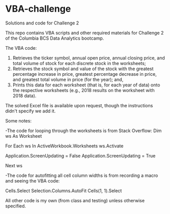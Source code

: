# VBA-challenge
Solutions and code for Challenge 2

This repo contains VBA scripts and other required materials for Challenge 2 of the Columbia BCS Data Analytics bootcamp.

The VBA code:
1) Retrieves the ticker symbol, annual open price, annual closing price, and total volume of stock for each discrete stock in the worksheets; 
2) Retrieves the stock symbol and value of the stock with the greatest percentage increase in price, greatest percentage decrease in price, and greatest total volume in price (for the year); and,
3) Prints this data for each worksheet (that is, for each year of data) onto the respective worksheets (e.g., 2018 results on the worksheet with 2018 data).  

The solved Excel file is available upon request, though the instructions didn't specify we add it.

Some notes:

-The code for looping through the worksheets is from Stack Overflow:
  Dim ws As Worksheet

  For Each ws In ActiveWorkbook.Worksheets
    ws.Activate
    
  Application.ScreenUpdating = False
  Application.ScreenUpdating = True

  Next ws

-The code for autofitting all cell column widths is from recording a macro and seeing the VBA code:

  Cells.Select
  Selection.Columns.AutoFit
  Cells(1, 1).Select

All other code is my own (from class and testing) unless otherwise specified.
